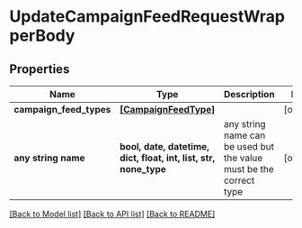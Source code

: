 # UpdateCampaignFeedRequestWrapperBody


## Properties
Name | Type | Description | Notes
------------ | ------------- | ------------- | -------------
**campaign_feed_types** | [**[CampaignFeedType]**](CampaignFeedType.md) |  | [optional] 
**any string name** | **bool, date, datetime, dict, float, int, list, str, none_type** | any string name can be used but the value must be the correct type | [optional]

[[Back to Model list]](../README.md#documentation-for-models) [[Back to API list]](../README.md#documentation-for-api-endpoints) [[Back to README]](../README.md)



